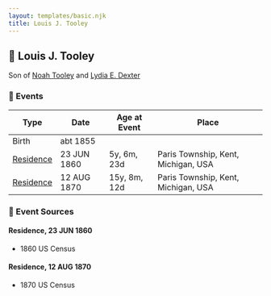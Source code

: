 ```yaml
---
layout: templates/basic.njk
title: Louis J. Tooley
---
```

## 🔵 Louis J. Tooley

Son of [Noah Tooley](/people/8/84640933) and [Lydia E. Dexter](/people/6/67357568)

### 📆 Events

Type | Date | Age at Event | Place
------ | ------ | ------ | ------
Birth | abt 1855 |  |
[Residence](#event-event-0) | 23 JUN 1860 | 5y, 6m, 23d | Paris Township, Kent, Michigan, USA
[Residence](#event-event-1) | 12 AUG 1870 | 15y, 8m, 12d | Paris Township, Kent, Michigan, USA

### 📰 Event Sources

#### <a id="event-event-0"></a> Residence, 23 JUN 1860
* 1860 US Census

#### <a id="event-event-1"></a> Residence, 12 AUG 1870
* 1870 US Census

